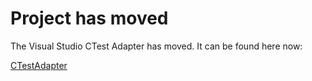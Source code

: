 # Project has moved

The Visual Studio CTest Adapter has moved. It can be found here now:

[CTestAdapter](https://github.com/micst/CTestAdapter)

